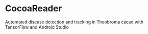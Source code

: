 # CocoaReader
Automated disease detection and tracking in Theobroma cacao with TensorFlow and Android Studio
